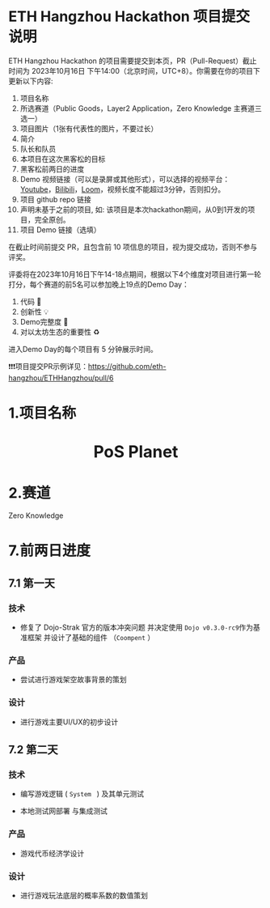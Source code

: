 # ETH Hangzhou Hackathon 项目提交说明

ETH Hangzhou Hackathon 的项目需要提交到本页，PR（Pull-Request）截止时间为 2023年10月16日 下午14:00（北京时间，UTC+8）。你需要在你的项目下更新以下内容:
1. 项目名称
2. 所选赛道（Public Goods，Layer2 Application，Zero Knowledge 主赛道三选一）
3. 项目图片（1张有代表性的图片，不要过长）
4. 简介
5. 队长和队员
6. 本项目在这次黑客松的目标
7. 黑客松前两日的进度
8. Demo 视频链接（可以是录屏或其他形式），可以选择的视频平台：[Youtube](https://youtube.com)，[Bilibili](https://bilibili.com)，[Loom](https://www.loom.com/)，视频长度不能超过3分钟，否则扣分。
9. 项目 github repo 链接
10. 声明未基于之前的项目, 如: 该项目是本次hackathon期间，从0到1开发的项目，完全原创。
11. 项目 Demo 链接（选填）

在截止时间前提交 PR，且包含前 10 项信息的项目，视为提交成功，否则不参与评奖。

评委将在2023年10月16日下午14-18点期间，根据以下4个维度对项目进行第一轮打分，每个赛道的前5名可以参加晚上19点的Demo Day：
1. 代码 🧱
2. 创新性 💡
3. Demo完整度 📝
4. 对以太坊生态的重要性 ♻️

进入Demo Day的每个项目有 5 分钟展示时间。

❗❗❗项目提交PR示例详见：https://github.com/eth-hangzhou/ETHHangzhou/pull/6




# 1.项目名称

<h1 align="center">
  <span style="font-size: 32px;">PoS Planet</span>
</h1>

# 2.赛道
Zero Knowledge 

# 

# 7.前两日进度

## 7.1 第一天
### 技术
- 修复了 Dojo-Strak 官方的版本冲突问题 并决定使用 `Dojo v0.3.0-rc9`作为基准框架 并设计了基础的组件 （`Coompent` ）

### 产品
- 尝试进行游戏架空故事背景的策划

### 设计
- 进行游戏主要UI/UX的初步设计

## 7.2 第二天
### 技术
- 编写游戏逻辑 ( `System ` ) 及其单元测试

- 本地测试网部署 与集成测试

### 产品
- 游戏代币经济学设计

### 设计
- 进行游戏玩法底层的概率系数的数值策划


  










